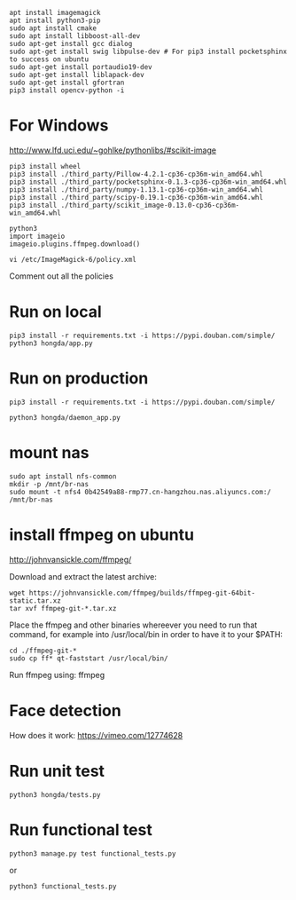 ```
apt install imagemagick 
apt install python3-pip
sudo apt install cmake
sudo apt install libboost-all-dev
sudo apt-get install gcc dialog
sudo apt-get install swig libpulse-dev # For pip3 install pocketsphinx to success on ubuntu
sudo apt-get install portaudio19-dev
sudo apt-get install liblapack-dev 
sudo apt-get install gfortran
pip3 install opencv-python -i 
```
For Windows
===========
http://www.lfd.uci.edu/~gohlke/pythonlibs/#scikit-image

```
pip3 install wheel
pip3 install ./third_party/Pillow-4.2.1-cp36-cp36m-win_amd64.whl
pip3 install ./third_party/pocketsphinx-0.1.3-cp36-cp36m-win_amd64.whl
pip3 install ./third_party/numpy-1.13.1-cp36-cp36m-win_amd64.whl
pip3 install ./third_party/scipy-0.19.1-cp36-cp36m-win_amd64.whl
pip3 install ./third_party/scikit_image-0.13.0-cp36-cp36m-win_amd64.whl
```

```
python3
import imageio
imageio.plugins.ffmpeg.download()
```
```
vi /etc/ImageMagick-6/policy.xml
```
Comment out all the policies

Run on local
===========
```
pip3 install -r requirements.txt -i https://pypi.douban.com/simple/
python3 hongda/app.py
```

Run on production
=================
```
pip3 install -r requirements.txt -i https://pypi.douban.com/simple/

python3 hongda/daemon_app.py
```

mount nas
===================
```
sudo apt install nfs-common
mkdir -p /mnt/br-nas
sudo mount -t nfs4 0b42549a88-rmp77.cn-hangzhou.nas.aliyuncs.com:/ /mnt/br-nas
```

install ffmpeg on ubuntu
===================
http://johnvansickle.com/ffmpeg/

Download and extract the latest archive:

```
wget https://johnvansickle.com/ffmpeg/builds/ffmpeg-git-64bit-static.tar.xz
tar xvf ffmpeg-git-*.tar.xz
```

Place the ffmpeg and other binaries whereever you need to run that command, for example into /usr/local/bin in order to have it to your $PATH:
```
cd ./ffmpeg-git-*
sudo cp ff* qt-faststart /usr/local/bin/
```
Run ffmpeg using: ffmpeg

Face detection
=============
How does it work:  https://vimeo.com/12774628

Run unit test
============
```
python3 hongda/tests.py
```

Run functional test
=============
```
python3 manage.py test functional_tests.py
```
or 
```
python3 functional_tests.py
```